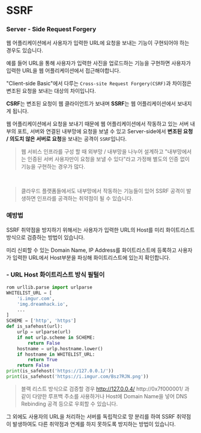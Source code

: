# SSRF
### Server - Side Request Forgery

웹 어플리케이션에서 사용자가 입력한 URL에
요청을 보내는 기능이 구현되어야 하는 경우도 있습니다.

예를 들어 URL을 통해 사용자가 입력한 사진을
업로드하는 기능을 구현하면
사용자가 입력한 URL을 웹 어플리케이션에서 접근해야합니다.

"Client-side Basic"에서 다루는 `Cross-site Request Forgery(CSRF)`과
차이점은 변조된 요청을 보내는 대상의 차이입니다.

**CSRF**는 변조된 요청이 웹 클라이언트가 보내며
**SSRF**는 웹 어플리케이션에서 보내지게 됩니다.

웹 어플리케이션에서 요청을 보내기 때문에
웹 어플리케이션에서 작동하고 있는
서버 내부의 포트, 서버와 연결된 내부망에 요청을 보낼 수 있고
Server-side에서 **변조된 요청 / 의도치 않은 서버로 요청**을
보내는 공격이 `SSRF`입니다.

> 웹 서비스 인프라를 구성 할 때
> 외부망 / 내부망을 나누어 설계하고
> "내부망에서는 인증된 서버 사용자만이 요청을 보낼 수 있다"라고
> 가정해 별도의 인증 없이 기능을 구현하는 경우가 많다.
</br>

> 클라우드 플랫폼들에서도 내부망에서
> 작동하는 기능들이 있어
> SSRF 공격이 발생하면
> 인프라를 공격하는 취약점이 될 수 있습니다.


### 예방법

SSRF 취약점을 방지하기 위해서는
사용자가 입력한 URL의 Host를 
미리 화이트리스트방식으로
검증하는 방법이 있습니다.

미리 신뢰할 수 있는 Domain Name, IP Address를
화이트리스트에 등록하고 사용자가 입력한
URL에서 Host부분을 파싱해 화이트리스트에
있는지 확인합니다.

### - URL Host 화이트리스트 방식 필털이

``` python
rom urllib.parse import urlparse
WHITELIST_URL = [
    'i.imgur.com',
    'img.dreamhack.io',
    ...
]
SCHEME = ['http', 'https']
def is_safehost(url):
    urlp = urlparse(url)
    if not urlp.scheme in SCHEME:
        return False
    hostname = urlp.hostname.lower()
    if hostname in WHITELIST_URL:
        return True
    return False
print(is_safehost('https://127.0.0.1/'))
print(is_safehost('https://i.imgur.com/Bsz7RJN.png'))
```
> 블랙 리스트 방식으로 검증할 경우
> http://127.0.0.4/
> http://0x7f000001/
> 과 같이 다양한 루프백 주소를 사용하거나
> Host에 Domain Name을 넣어 
> DNS Rebinding 공격 등으로 우회할 수 있습니다.

그 외에도 사용자의 URL을 처리하는 서버를
독립적으로 망 분리를 하여
SSRF 취약점이 발생하여도 다른 취약점과 
연계를 하지 못하도록 방지하는 방법이 있습니다.
